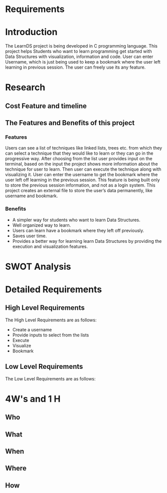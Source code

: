 # Requirements

# Introduction
The LearnDS project is being developed in C programming language. This project helps Students who want to learn programming get started with Data Structures with visualization, information and code. User can enter Username, which is just being used to keep a bookmark where the user left learning in previous session. The user can freely use its any feature.
# Research
## Cost Feature and timeline
## The Features and Benefits of this project
### Features

Users can see a list of techniques like linked lists, trees etc. from which they can select a technique that they would like to learn or they can go in the progressive way. After choosing from the list user provides input on the terminal, based on the input the project shows more information about the technique for user to learn. Then user can execute the technique along with visualizing it.
User can enter the username to get the bookmark where the user left off learning in the previous session. This feature is being built only to store the previous session information, and not as a login system. This project creates an external file to store the user’s data permanently, like username and bookmark.

### Benefits

* A simpler way for students who want to learn Data Structures.
* Well organized way to learn.
* Users can learn have a bookmark where they left off previously.
* Saves user time.
* Provides a better way for learning learn Data Structures by providing the execution and visualization features.

# SWOT Analysis

# Detailed Requirements

## High Level Requirements
The High Level Requirements are as follows:
* Create a username
* Provide inputs to select from the lists
* Execute
* Visualize
* Bookmark

## Low Level Requirements
The Low Level Requirements are as follows:



# 4W's and 1 H

## Who
## What
## When
## Where
## How
